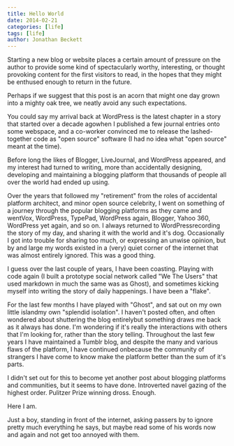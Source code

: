 ```yaml
---
title: Hello World
date: 2014-02-21
categories: [life]
tags: [life]
author: Jonathan Beckett
---
```


Starting a new blog or website places a certain amount of pressure on the author to provide some kind of spectacularly worthy, interesting, or thought provoking content for the first visitors to read, in the hopes that they might be enthused enough to return in the future.

Perhaps if we suggest that this post is an acorn that might one day grown into a mighty oak tree, we neatly avoid any such expectations.

You could say my arrival back at WordPress is the latest chapter in a story that started over a decade agowhen I published a few journal entries onto some webspace, and a co-worker convinced me to release the lashed-together code as "open source" software (I had no idea what "open source" meant at the time).

Before long the likes of Blogger, LiveJournal, and WordPress appeared, and my interest had turned to writing, more than accidentally designing, developing and maintaining a blogging platform that thousands of people all over the world had ended up using.

Over the years that followed my "retirement" from the roles of accidental platform architect, and minor open source celebrity, I went on something of a journey through the popular blogging platforms as they came and wentVox, WordPress, TypePad, WordPress again, Blogger, Yahoo 360, WordPress yet again, and so on. I always returned to WordPressrecording the story of my day, and sharing it with the world and it's dog. Occasionally I got into trouble for sharing too much, or expressing an unwise opinion, but by and large my words existed in a (very) quiet corner of the internet that was almost entirely ignored. This was a good thing.

I guess over the last couple of years, I have been coasting. Playing with code again (I built a prototype social network called "We The Users" that used markdown in much the same was as Ghost), and sometimes kicking myself into writing the story of daily happenings. I have been a "flake".

For the last few months I have played with "Ghost", and sat out on my own little islandmy own "splendid isolation". I haven't posted often, and often wondered about shuttering the blog entirelybut something draws me back as it always has done. I'm wondering if it's really the interactions with others that I'm looking for, rather than the story telling. Throughout the last few years I have maintained a Tumblr blog, and despite the many and various flaws of the platform, I have continued onbecause the community of strangers I have come to know make the platform better than the sum of it's parts.

I didn't set out for this to become yet another post about blogging platforms and communities, but it seems to have done. Introverted navel gazing of the highest order. Pulitzer Prize winning dross. Enough.

Here I am.

Just a boy, standing in front of the internet, asking passers by to ignore pretty much everything he says, but maybe read some of his words now and again and not get too annoyed with them.
